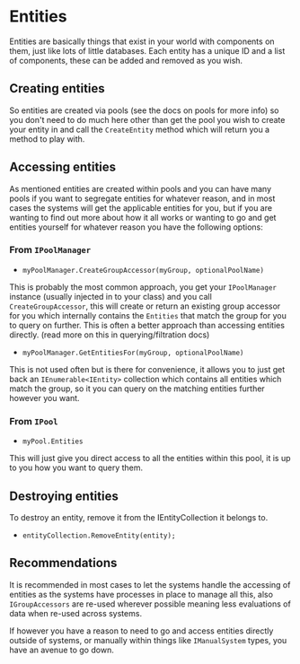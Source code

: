 # Entities

Entities are basically things that exist in your world with components on them, just like lots of little databases. Each entity has a unique ID and a list of components, these can be added and removed as you wish.

## Creating entities

So entities are created via pools (see the docs on pools for more info) so you don't need to do much here other than get the pool you wish to create your entity in and call the `CreateEntity` method which will return you a method to play with.

## Accessing entities

As mentioned entities are created within pools and you can have many pools if you want to segregate entities for whatever reason, and in most cases the systems will get the applicable entities for you, but if you are wanting to find out more about how it all works or wanting to go and get entities yourself for whatever reason you have the following options:

### From `IPoolManager`

- `myPoolManager.CreateGroupAccessor(myGroup, optionalPoolName)`

This is probably the most common approach, you get your `IPoolManager` instance (usually injected in to your class) and you call `CreateGroupAccessor`, this will create or return an existing group accessor for you which internally contains the `Entities` that match the group for you to query on further. This is often a better approach than accessing entities directly. (read more on this in querying/filtration docs)

- `myPoolManager.GetEntitiesFor(myGroup, optionalPoolName)`

This is not used often but is there for convenience, it allows you to just get back an `IEnumerable<IEntity>` collection which contains all entities which match the group, so it you can query on the matching entities further however you want.

### From `IPool`

- `myPool.Entities`

This will just give you direct access to all the entities within this pool, it is up to you how you want to query them.

## Destroying entities

To destroy an entity, remove it from the IEntityCollection it belongs to.

- `entityCollection.RemoveEntity(entity);`

## Recommendations

It is recommended in most cases to let the systems handle the accessing of entities as the systems have processes in place to manage all this, also `IGroupAccessors` are re-used wherever possible meaning less evaluations of data when re-used across systems.

If however you have a reason to need to go and access entities directly outside of systems, or manually within things like `IManualSystem` types, you have an avenue to go down.
